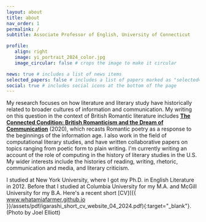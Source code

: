 ```yaml
---
layout: about
title: about
nav_order: 1
permalink: /
subtitle: Associate Professor of English, University of Connecticut

profile:
   align: right
   image: yi_portrait_2024_color.jpg
   image_circular: false # crops the image to make it circular

news: true # includes a list of news items
selected_papers: false # includes a list of papers marked as "selected={true}"
social: true # includes social icons at the bottom of the page
---
```


My research focuses on how literature and literary study have historically related to broader cultures of information and communication. My writing on this question in the context of British Romantic literature includes <a href='https://www.sup.org/books/title/?id=30386'>**The Connected Condition: British Romanticism and the Dream of Communication**</a> (2020), which recasts Romantic poetry as a response to the beginnings of the information age. I also work in the field of computational literary studies, and have written collaborative papers on topics ranging from poetic form to plain writing. I'm currently writing an account of the role of computing in the history of literary studies in the U.S. My wider interests include the histories of reading, writing, rhetoric, communication and media, and literary criticism.

I studied at New York University, where I got my Ph.D. in English Literature in 2012. Before that I studied at Columbia University for my M.A. and McGill University for my B.A. Here's a recent short [CV]({{ www.whatamiafarmer.github.io }}/assets/pdf/igarashi_short_cv_website_04_2024.pdf){:target="_blank"}. (Photo by Joel Elliott)

<!-- Write your biography here. Tell the world about yourself. Link to your favorite [subreddit](http://reddit.com). You can put a picture in, too. The code is already in, just name your picture `prof_pic.jpg` and put it in the `img/` folder.


Put your address / P.O. box / other info right below your picture. You can also disable any of these elements by editing `profile` property of the YAML header of your `_pages/about.md`. Edit `_bibliography/papers.bib` and Jekyll will render your [publications page](/al-folio/publications/) automatically.

Link to your social media connections, too. This theme is set up to use [Font Awesome icons](https://fontawesome.com/) and [Academicons](https://jpswalsh.github.io/academicons/), like the ones below. Add your Facebook, Twitter, LinkedIn, Google Scholar, or just disable all of them. -->